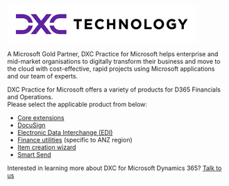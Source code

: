 ![alt text](IMAGES/DXC%20Logo%20Horiz_Purple%2BBlack%20RGB%20small.png "DXC logo")

A Microsoft Gold Partner, DXC Practice for Microsoft helps enterprise and mid-market organisations to digitally transform their business and move to the cloud with cost-effective, rapid projects using Microsoft applications and our team of experts.

DXC Practice for Microsoft offers a variety of products for D365 Financials and Operations. <br>
Please select the applicable product from below:

- [Core extensions](/CORE%20EXTENSIONS/Solution%20overview.md)
- [DocuSign](DOCUSIGN/INTRODUCTION.md)
- [Electronic Data Interchange (EDI)](EDI/Introduction.md)
- [Finance utilities](FINU/INTRODUCTION.md) (specific to ANZ region)
- [Item creation wizard](/DXC%20ITEM%20CREATION%20WIZARD/INTRODUCTION.md)
- [Smart Send](./SMART%20SEND/Overview.md)

Interested in learning more about DXC for Microsoft Dynamics 365? [Talk to us](https://dxc.com/us/en/contact-us)

